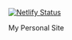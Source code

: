 [![Netlify Status](https://api.netlify.com/api/v1/badges/3bec642f-8eba-4dbb-8b09-9d66d855da61/deploy-status)](https://app.netlify.com/sites/wonderful-lichterman-b08af1/deploys)

My Personal Site
